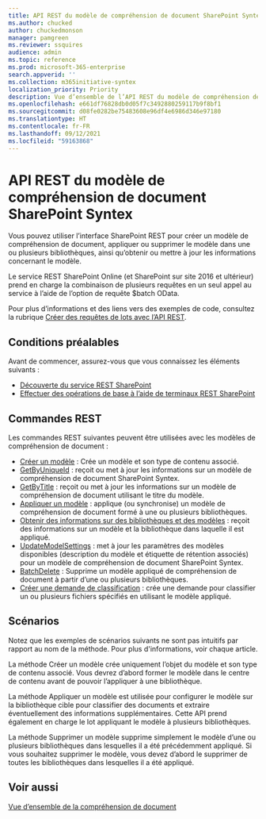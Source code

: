 ```yaml
---
title: API REST du modèle de compréhension de document SharePoint Syntex
ms.author: chucked
author: chuckedmonson
manager: pamgreen
ms.reviewer: ssquires
audience: admin
ms.topic: reference
ms.prod: microsoft-365-enterprise
search.appverid: ''
ms.collection: m365initiative-syntex
localization_priority: Priority
description: Vue d’ensemble de l’API REST du modèle de compréhension de document SharePoint Syntex.
ms.openlocfilehash: e661df76828db0d05f7c3492880259117b9f8bf1
ms.sourcegitcommit: d08fe0282be75483608e96df4e6986d346e97180
ms.translationtype: HT
ms.contentlocale: fr-FR
ms.lasthandoff: 09/12/2021
ms.locfileid: "59163868"
---
```

# <a name="sharepoint-syntex-document-understanding-model-rest-api"></a>API REST du modèle de compréhension de document SharePoint Syntex

Vous pouvez utiliser l’interface SharePoint REST pour créer un modèle de compréhension de document, appliquer ou supprimer le modèle dans une ou plusieurs bibliothèques, ainsi qu’obtenir ou mettre à jour les informations concernant le modèle. 

Le service REST SharePoint Online (et SharePoint sur site 2016 et ultérieur) prend en charge la combinaison de plusieurs requêtes en un seul appel au service à l’aide de l’option de requête $batch OData. 

Pour plus d’informations et des liens vers des exemples de code, consultez la rubrique [Créer des requêtes de lots avec l’API REST](/sharepoint/dev/sp-add-ins/make-batch-requests-with-the-rest-apis).

## <a name="prerequisites"></a>Conditions préalables

Avant de commencer, assurez-vous que vous connaissez les éléments suivants :

- [Découverte du service REST SharePoint](/sharepoint/dev/sp-add-ins/get-to-know-the-sharepoint-rest-service) 
- [Effectuer des opérations de base à l’aide de terminaux REST SharePoint](/sharepoint/dev/sp-add-ins/complete-basic-operations-using-sharepoint-rest-endpoints)

## <a name="rest-commands"></a>Commandes REST

Les commandes REST suivantes peuvent être utilisées avec les modèles de compréhension de document :

- [Créer un modèle](rest-createmodel-method.md) : Crée un modèle et son type de contenu associé.
- [GetByUniqueId](rest-getbyuniqueid-method.md) : reçoit ou met à jour les informations sur un modèle de compréhension de document SharePoint Syntex.
- [GetByTitle](rest-getbytitle-method.md) : reçoit ou met à jour les informations sur un modèle de compréhension de document utilisant le titre du modèle.
- [Appliquer un modèle](rest-applymodel-method.md) : applique (ou synchronise) un modèle de compréhension de document formé à une ou plusieurs bibliothèques.
- [Obtenir des informations sur des bibliothèques et des modèles](rest-getmodelandlibraryinfo.md) : reçoit des informations sur un modèle et la bibliothèque dans laquelle il est appliqué.
- [UpdateModelSettings](rest-updatemodelsettings-method.md) : met à jour les paramètres des modèles disponibles (description du modèle et étiquette de rétention associés) pour un modèle de compréhension de document SharePoint Syntex.
- [BatchDelete](rest-batchdelete-method.md) : Supprime un modèle appliqué de compréhension de document à partir d’une ou plusieurs bibliothèques.
- [Créer une demande de classification](rest-createclassificationrequest.md) : crée une demande pour classifier un ou plusieurs fichiers spécifiés en utilisant le modèle appliqué.

## <a name="scenarios"></a>Scénarios

Notez que les exemples de scénarios suivants ne sont pas intuitifs par rapport au nom de la méthode. Pour plus d'informations, voir chaque article.

La méthode Créer un modèle crée uniquement l’objet du modèle et son type de contenu associé. Vous devrez d’abord former le modèle dans le centre de contenu avant de pouvoir l’appliquer à une bibliothèque.

La méthode Appliquer un modèle est utilisée pour configurer le modèle sur la bibliothèque cible pour classifier des documents et extraire éventuellement des informations supplémentaires. Cette API prend également en charge le lot appliquant le modèle à plusieurs bibliothèques.

La méthode Supprimer un modèle supprime simplement le modèle d’une ou plusieurs bibliothèques dans lesquelles il a été précédemment appliqué. Si vous souhaitez supprimer le modèle, vous devez d’abord le supprimer de toutes les bibliothèques dans lesquelles il a été appliqué.


## <a name="see-also"></a>Voir aussi

[Vue d’ensemble de la compréhension de document](../document-understanding-overview.md)

